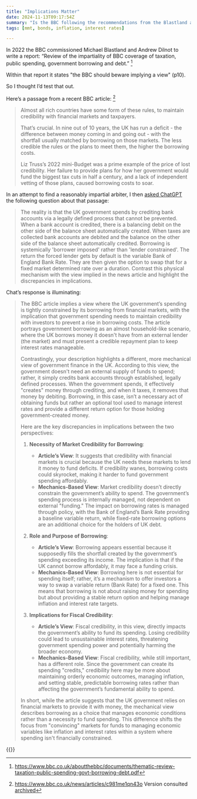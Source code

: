 ```yaml
---
title: "Implications Matter"
date: 2024-11-13T09:17:54Z
summary: "Is the BBC following the recommendations from the Blastland and Dilnot report? Let's use a bit of AI magic and find out"
tags: [mmt, bonds, inflation, interest rates]

---
```

In 2022 the BBC commissioned Michael Blastland and Andrew Dilnot to write a report: “Review of the impartiality of BBC coverage of taxation, public spending, government borrowing and debt.” [^1]

Within that report it states "the BBC should beware implying a view" (p10).

So I thought I’d test that out. 

Here’s a passage from a recent BBC article: [^2] 

> Almost all rich countries have some form of these rules, to maintain credibility with financial markets and taxpayers.
> 
> That’s crucial. In nine out of 10 years, the UK has run a deficit - the difference between money coming in and going out - with the shortfall usually matched by borrowing on those markets. The less credible the rules or the plans to meet them, the higher the borrowing costs.
> 
> Liz Truss’s 2022 mini-Budget was a prime example of the price of lost credibility. Her failure to provide plans for how her government would fund the biggest tax cuts in half a century, and a lack of independent vetting of those plans, caused borrowing costs to soar.

In an attempt to find a reasonably impartial arbiter, I then [asked ChatGPT](https://chatgpt.com) the following question about that passage:

> The reality is that the UK government spends by crediting bank accounts via a legally defined process that cannot be prevented. When a bank account is credited, there is a balancing debit on the other side of the balance sheet automatically created. When taxes are collected bank accounts are debited and the balance on the other side of the balance sheet automatically credited. Borrowing is systemically 'borrower imposed' rather than 'lender constrained'. The return the forced lender gets by default is the variable Bank of England Bank Rate. They are then given the option to swap that for a fixed market determined rate over a duration. Contrast this physical mechanism with the view implied in the news article and highlight the discrepancies in implications.

Chat’s response is illuminating:

> The BBC article implies a view where the UK government’s spending is tightly constrained by its borrowing from financial markets, with the implication that government spending needs to maintain credibility with investors to prevent a rise in borrowing costs. The article portrays government borrowing as an almost household-like scenario, where the UK borrows money it doesn't have from an external lender (the market) and must present a credible repayment plan to keep interest rates manageable.
> 
> Contrastingly, your description highlights a different, more mechanical view of government finance in the UK. According to this view, the government doesn't need an external supply of funds to spend; rather, it simply credits bank accounts through established, legally defined processes. When the government spends, it effectively "creates" money through crediting, and when it taxes, it removes that money by debiting. Borrowing, in this case, isn’t a necessary act of obtaining funds but rather an optional tool used to manage interest rates and provide a different return option for those holding government-created money.
> 
> Here are the key discrepancies in implications between the two perspectives:
> 
> 1. **Necessity of Market Credibility for Borrowing**:  
>    - **Article’s View**: It suggests that credibility with financial markets is crucial because the UK needs these markets to lend it money to fund deficits. If credibility wanes, borrowing costs could skyrocket, making it harder to fund government spending affordably.
>    - **Mechanics-Based View**: Market credibility doesn’t directly constrain the government’s ability to spend. The government’s spending process is internally managed, not dependent on external "funding." The impact on borrowing rates is managed through policy, with the Bank of England’s Bank Rate providing a baseline variable return, while fixed-rate borrowing options are an additional choice for the holders of UK debt.
> 
> 2. **Role and Purpose of Borrowing**:
>    - **Article’s View**: Borrowing appears essential because it supposedly fills the shortfall created by the government’s spending exceeding its income. The implication is that if the UK cannot borrow affordably, it may face a funding crisis.
>    - **Mechanics-Based View**: Borrowing here is not essential for spending itself; rather, it’s a mechanism to offer investors a way to swap a variable return (Bank Rate) for a fixed one. This means that borrowing is not about raising money for spending but about providing a stable return option and helping manage inflation and interest rate targets.
> 
> 3. **Implications for Fiscal Credibility**:
>    - **Article’s View**: Fiscal credibility, in this view, directly impacts the government’s ability to fund its spending. Losing credibility could lead to unsustainable interest rates, threatening government spending power and potentially harming the broader economy.
>    - **Mechanics-Based View**: Fiscal credibility, while still important, has a different role. Since the government can create its spending "credits," credibility here may be more about maintaining orderly economic outcomes, managing inflation, and setting stable, predictable borrowing rates rather than affecting the government’s fundamental ability to spend.
> 
> In short, while the article suggests that the UK government relies on financial markets to provide it with money, the mechanical view describes borrowing as a choice that manages economic conditions rather than a necessity to fund spending. This difference shifts the focus from "convincing" markets for funds to managing economic variables like inflation and interest rates within a system where spending isn't financially constrained.

{{<joindiscord>}}

[^1]: https://www.bbc.co.uk/aboutthebbc/documents/thematic-review-taxation-public-spending-govt-borrowing-debt.pdf
[^2]: https://www.bbc.co.uk/news/articles/c981me1qn43o Version consulted [archived](https://archive.is/8fUVy)


